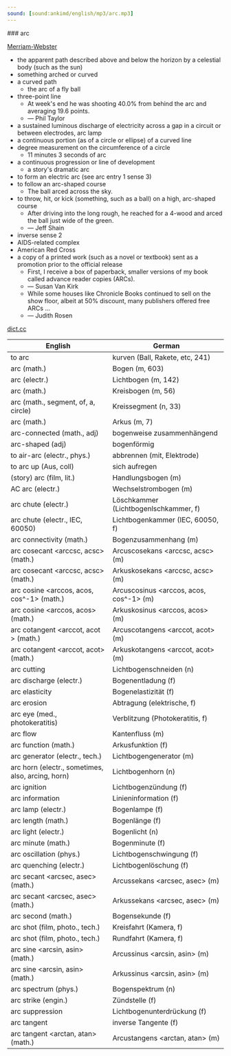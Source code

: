 ```yaml
---
sound: [sound:ankimd/english/mp3/arc.mp3]
---
```


\### arc

[Merriam-Webster](https://www.merriam-webster.com/dictionary/arc)

- the apparent path described above and below the horizon by a celestial body (such as the sun)
- something arched or curved
- a curved path
    - the arc of a fly ball
- three-point line
    - At week's end he was shooting 40.0% from behind the arc and averaging 19.6 points.
    - — Phil Taylor
- a sustained luminous discharge of electricity across a gap in a circuit or between electrodes, arc lamp
- a continuous portion (as of a circle or ellipse) of a curved line
- degree measurement on the circumference of a circle
    - 11 minutes 3 seconds of arc
- a continuous progression or line of development
    - a story's dramatic arc
- to form an electric arc (see arc entry 1 sense 3)
- to follow an arc-shaped course
    - The ball arced across the sky.
- to throw, hit, or kick (something, such as a ball) on a high, arc-shaped course
    - After driving into the long rough, he reached for a 4-wood and arced the ball just wide of the green.
    - — Jeff Shain
- inverse sense 2
- AIDS-related complex
- American Red Cross
- a copy of a printed work (such as a novel or textbook) sent as a promotion prior to the official release
    - First, I receive a box of paperback, smaller versions of my book called advance reader copies (ARCs).
    - — Susan Van Kirk
    - While some houses like Chronicle Books continued to sell on the show floor, albeit at 50% discount, many publishers offered free ARCs …
    - — Judith Rosen

[dict.cc](https://www.dict.cc/arc)

| English        | German       |
| -------------- | ------------ |
| to arc | kurven (Ball, Rakete, etc, 241) |
| arc (math.) | Bogen (m, 603) |
| arc (electr.) | Lichtbogen (m, 142) |
| arc (math.) | Kreisbogen (m, 56) |
| arc (math., segment, of, a, circle) | Kreissegment (n, 33) |
| arc (math.) | Arkus (m, 7) |
| arc-connected (math., adj) | bogenweise zusammenhängend |
| arc-shaped (adj) | bogenförmig |
| to air-arc (electr., phys.) | abbrennen (mit, Elektrode) |
| to arc up (Aus, coll) | sich aufregen |
| (story) arc (film, lit.) | Handlungsbogen (m) |
| AC arc (electr.) | Wechselstrombogen (m) |
| arc chute (electr.) | Löschkammer (Lichtbogenlschkammer, f) |
| arc chute (electr., IEC, 60050) | Lichtbogenkammer (IEC, 60050, f) |
| arc connectivity (math.) | Bogenzusammenhang (m) |
| arc cosecant <arccsc, acsc> (math.) | Arcuscosekans <arccsc, acsc> (m) |
| arc cosecant <arccsc, acsc> (math.) | Arkuskosekans <arccsc, acsc> (m) |
| arc cosine <arccos, acos, cos^-1> (math.) | Arcuscosinus <arccos, acos, cos^-1> (m) |
| arc cosine <arccos, acos> (math.) | Arkuskosinus <arccos, acos> (m) |
| arc cotangent <arccot, acot > (math.) | Arcuscotangens <arccot, acot> (m) |
| arc cotangent <arccot, acot> (math.) | Arkuskotangens <arccot, acot> (m) |
| arc cutting | Lichtbogenschneiden (n) |
| arc discharge (electr.) | Bogenentladung (f) |
| arc elasticity | Bogenelastizität (f) |
| arc erosion | Abtragung (elektrische, f) |
| arc eye (med., photokeratitis) | Verblitzung (Photokeratitis, f) |
| arc flow | Kantenfluss (m) |
| arc function (math.) | Arkusfunktion (f) |
| arc generator (electr., tech.) | Lichtbogengenerator (m) |
| arc horn (electr., sometimes, also, arcing, horn) | Lichtbogenhorn (n) |
| arc ignition | Lichtbogenzündung (f) |
| arc information | Linieninformation (f) |
| arc lamp (electr.) | Bogenlampe (f) |
| arc length (math.) | Bogenlänge (f) |
| arc light (electr.) | Bogenlicht (n) |
| arc minute (math.) | Bogenminute (f) |
| arc oscillation (phys.) | Lichtbogenschwingung (f) |
| arc quenching (electr.) | Lichtbogenlöschung (f) |
| arc secant <arcsec, asec> (math.) | Arcussekans <arcsec, asec> (m) |
| arc secant <arcsec, asec> (math.) | Arkussekans <arcsec, asec> (m) |
| arc second (math.) | Bogensekunde (f) |
| arc shot (film, photo., tech.) | Kreisfahrt (Kamera, f) |
| arc shot (film, photo., tech.) | Rundfahrt (Kamera, f) |
| arc sine <arcsin, asin> (math.) | Arcussinus <arcsin, asin> (m) |
| arc sine <arcsin, asin> (math.) | Arkussinus <arcsin, asin> (m) |
| arc spectrum (phys.) | Bogenspektrum (n) |
| arc strike (engin.) | Zündstelle (f) |
| arc suppression | Lichtbogenunterdrückung (f) |
| arc tangent | inverse Tangente (f) |
| arc tangent <arctan, atan> (math.) | Arcustangens <arctan, atan> (m) |
